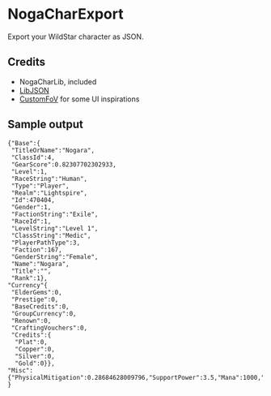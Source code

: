 # NogaCharExport #

Export your WildStar character as JSON.

## Credits

  * NogaCharLib, included
  * [LibJSON](https://github.com/wildstarnasa/LibJSON)
  * [CustomFoV](http://www.curse.com/ws-addons/wildstar/220180-customfov) for some UI inspirations

## Sample output
```
{"Base":{
 "TitleOrName":"Nogara",
 "ClassId":4,
 "GearScore":0.82307702302933,
 "Level":1,
 "RaceString":"Human",
 "Type":"Player",
 "Realm":"Lightspire",
 "Id":470404,
 "Gender":1,
 "FactionString":"Exile",
 "RaceId":1,
 "LevelString":"Level 1",
 "ClassString":"Medic",
 "PlayerPathType":3,
 "Faction":167,
 "GenderString":"Female",
 "Name":"Nogara",
 "Title":"",
 "Rank":1},
"Currency"{
 "ElderGems":0,
 "Prestige":0,
 "BaseCredits":0,
 "GroupCurrency":0,
 "Renown":0,
 "CraftingVouchers":0,
 "Credits":{
  "Plat":0,
  "Copper":0,
  "Silver":0,
  "Gold":0}},
"Misc":{"PhysicalMitigation":0.28684628009796,"SupportPower":3.5,"Mana":1000,"MaxResource":0,"PvPDefenseRating":6,"PvPOffenseRating":6,"MagicMitigation":0.28684628009796,"PvPOffensePercent":0.1599757373333,"IgnoreArmorBase":0,"Health":470,"InterruptArmorValue":0,"MaxHealth":470,"DeflectCritChance":0.00093749997904524,"ShieldTickTime":250,"AffiliationName":"","Resource":0,"ManaRegenInCombat":0.75,"CooldownReductionModifier":1,"ManaRegenNonCombat":8,"AbsorptionMax":0,"AssaultPower":3.5,"InterruptArmorMax":0,"ShieldCapacityMax":0,"AbsorptionValue":0,"IgnoreShieldBase":0,"AssaultAndSupportPowerSoftcap":170,"SpellMechanicPercentage":0,"PvPDefensePercent":0.1599757373333,"ManaCostModifier":1,"CritChance":0.051562499254942,"ShieldRegenPct":0.050000000745058,"BaseLifesteal":0,"CritSeverity":1.5110313892365,"ShieldRebootTime":8000,"MaxMana":1000,"DeflectChance":0.050867110490799,"ShieldCapacity":0,"SpellMechanicId":2,"StrikethroughChance":0.00086710957111791},
}
```